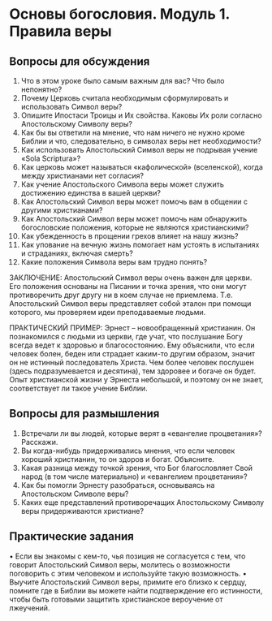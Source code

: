 	
# Основы богословия. Модуль 1. Правила веры

## Вопросы для обсуждения 

1.	Что в этом уроке было самым важным для вас? Что было непонятно? 
2.	Почему Церковь считала необходимым сформулировать и использовать Символ веры? 
3.	Опишите Ипостаси Троицы и Их свойства. Каковы Их роли согласно Апостольскому Символу веры?
4.	Как бы вы ответили на мнение, что нам ничего не нужно кроме Библии и что, следовательно, в символах веры нет необходимости?
5.	Как использовать Апостольский Символ веры не подрывая учение «Sola Scriptura»? 
6.	Как церковь может называться «кафолической» (вселенской), когда между христианами нет согласия?
7.	Как учение Апостольского Символа веры может служить достижению единства в вашей церкви?  
8.	Как Апостольский Символ веры может помочь вам в общении с другими христианами?
9.	Как Апостольский Символ веры может помочь нам обнаружить богословские положения, которые не являются христианскими?
10.	Как убежденность в прощении грехов влияет на нашу жизнь?
11.	Как упование на вечную жизнь помогает нам устоять в испытаниях и страданиях, включая смерть?
12.	Какие положения Символа веры вам трудно понять? 

 
ЗАКЛЮЧЕНИЕ: Апостольский Символ веры очень важен для церкви. Его положения основаны на Писании и точка зрения, что они могут противоречить друг другу ни в коем случае не приемлема.  Т.е. Апостольский Символ веры представляет собой эталон при помощи которого, мы проверяем идеи преподаваемые людьми. 

ПРАКТИЧЕСКИЙ ПРИМЕР: Эрнест – новообращенный христианин. Он познакомился с  людьми из церкви, где учат, что послушание Богу всегда ведет к здоровью и благосостоянию. Ему объяснили, что если человек болен, беден или страдает каким-то другим образом, значит он  не истинный последователь Христа. Чем более человек послушен (здесь подразумевается и десятина), тем здоровее и богаче он будет.  Опыт христианской жизни у Эрнеста небольшой, и поэтому он не  знает, соответствует ли такое учение Библии. 

## Вопросы для размышления
1.	Встречали ли вы людей, которые верят в «евангелие процветания»? Расскажи. 
2.	Вы когда-нибудь придерживались мнения, что если человек хороший христианин, то он здоров и богат. Объясните. 
3.	Какая разница между точкой зрения, что Бог благословляет Свой народ (в том числе материально) и «евангелием процветания»? 
4.	Как бы помогли Эрнесту разобраться, основываясь на Апостольском Символе веры? 
5.	Каких еще представлений противоречащих Апостольскому Символу веры придерживаются христиане?

## Практические задания
•	Если вы знакомы с кем-то, чья позиция не согласуется с тем, что говорит Апостольский Символ веры, молитесь о возможности поговорить с этим человеком и используйте такую возможность. 
•	Выучите Апостольский Символ веры, примите его близко к сердцу, помните где в Библии вы можете найти подтверждение его истинности, чтобы быть готовыми защитить христианское вероучение от лжеучений. 


